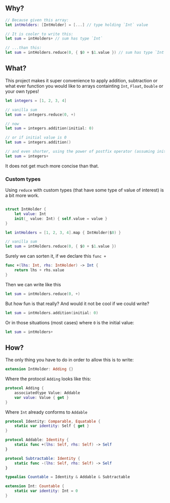 ## Why?
```swift
// Because given this array:
let intHolders: [IntHolder] = [...] // type holding `Int` value

// It is cooler to write this:
let sum = intHolders+ // sum has type `Int`

// ...than this:
let sum = intHolders.reduce(0, { $0 + $1.value }) // sum has type `Int` 
```

## What?
This project makes it super convenience to apply addition, subtraction or what ever function you would like to arrays containting `Int`, `Float`, `Double` or your own types!

```swift
let integers = [1, 2, 3, 4]

// vanilla sum
let sum = integers.reduce(0, +)

// now
let sum = integers.addition(initial: 0)

// or if initial value is 0
let sum = integers.addition()

// and even shorter, using the power of postfix operator (assuming initial value of zero)
let sum = integers+
```

It does not get much more concise than that.

### Custom types
Using `reduce` with custom types (that have some type of value of interest) is a bit more work.

```swift

struct IntHolder {
    let value: Int
    init(_ value: Int) { self.value = value }
}

let intHolders = [1, 2, 3, 4].map { IntHolder($0) }

// vanilla sum
let sum = intHolders.reduce(0, { $0 + $1.value })
```

Surely we can sorten it, if we declare this `func +`
```swift
func +(lhs: Int, rhs: IntHolder) -> Int {
    return lhs + rhs.value
}
```

Then we can write like this

```swift
let sum = intHolders.reduce(0, +)
```

But how fun is that really? And would it not be cool if we could write?

```swift
let sum = intHolders.addition(initial: 0)
```

Or in those situations (most cases) where `0` is the initial value:


```swift
let sum = intHolders+
```

## How?
The only thing you have to do in order to allow this is to write:
```swift
extension IntHolder: Adding {}
```

Where the protocol `Adding` looks like this:

```swift
protocol Adding {
    associatedtype Value: Addable
    var value: Value { get }
}
```

Where `Int` already conforms to `Addable`

```swift
protocol Identity: Comparable, Equatable {
    static var identity: Self { get }
}

protocol Addable: Identity {
    static func +(lhs: Self, rhs: Self) -> Self
}

protocol Subtractable: Identity {
    static func -(lhs: Self, rhs: Self) -> Self
}

typealias Countable = Identity & Addable & Subtractable

extension Int: Countable {
    static var identity: Int = 0
}
```